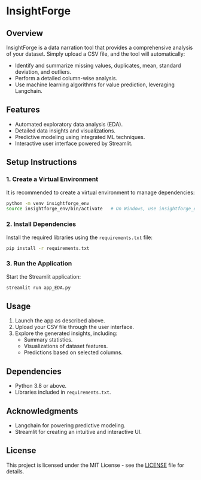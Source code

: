 
# **InsightForge**

## **Overview**
InsightForge is a data narration tool that provides a comprehensive analysis of your dataset. Simply upload a CSV file, and the tool will automatically:
- Identify and summarize missing values, duplicates, mean, standard deviation, and outliers.
- Perform a detailed column-wise analysis.
- Use machine learning algorithms for value prediction, leveraging Langchain.

## **Features**
- Automated exploratory data analysis (EDA).
- Detailed data insights and visualizations.
- Predictive modeling using integrated ML techniques.
- Interactive user interface powered by Streamlit.

## **Setup Instructions**

### **1. Create a Virtual Environment**
It is recommended to create a virtual environment to manage dependencies:
```bash
python -m venv insightforge_env
source insightforge_env/bin/activate   # On Windows, use insightforge_env\Scripts\activate
```

### **2. Install Dependencies**
Install the required libraries using the `requirements.txt` file:
```bash
pip install -r requirements.txt
```

### **3. Run the Application**
Start the Streamlit application:
```bash
streamlit run app_EDA.py
```

## **Usage**
1. Launch the app as described above.
2. Upload your CSV file through the user interface.
3. Explore the generated insights, including:
   - Summary statistics.
   - Visualizations of dataset features.
   - Predictions based on selected columns.

## **Dependencies**
- Python 3.8 or above.
- Libraries included in `requirements.txt`.

## **Acknowledgments**
- Langchain for powering predictive modeling.
- Streamlit for creating an intuitive and interactive UI.

## **License**
This project is licensed under the MIT License - see the [LICENSE](LICENSE) file for details.
